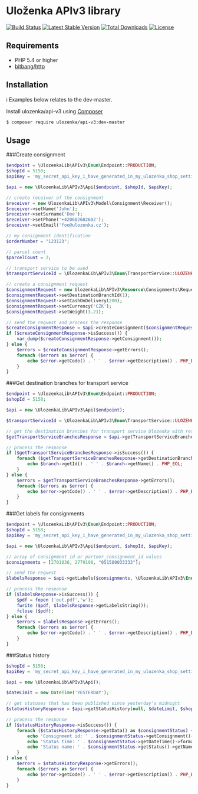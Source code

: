Uloženka APIv3 library
=========================

[![Build Status](https://travis-ci.org/ulozenka/api-v3.svg?branch=master)](https://travis-ci.org/ulozenka/api-v3) 
[![Latest Stable Version](https://poser.pugx.org/ulozenka/api-v3/v/stable)](https://packagist.org/packages/ulozenka/api-v3) [![Total Downloads](https://poser.pugx.org/ulozenka/api-v3/downloads)](https://packagist.org/packages/ulozenka/api-v3)  [![License](https://poser.pugx.org/ulozenka/api-v3/license)](https://packagist.org/packages/ulozenka/api-v3)

Requirements
-------------

- PHP 5.4 or higher
- [bitbang/http](https://packagist.org/packages/bitbang/http)


Installation
-------------

:information_source: Examples below relates to the dev-master.

Install ulozenka/api-v3 using  [Composer](http://getcomposer.org/)
```sh
$ composer require ulozenka/api-v3:dev-master
```


Usage
-------------

###Create consignment

```php
$endpoint = \UlozenkaLib\APIv3\Enum\Endpoint::PRODUCTION;
$shopId = 5158;
$apiKey = 'my_secret_api_key_i_have_generated_in_my_ulozenka_shop_settings';

$api = new \UlozenkaLib\APIv3\Api($endpoint, $shopId, $apiKey);

// create receiver of the consignment
$receiver = new UlozenkaLib\APIv3\Model\Consignment\Receiver();
$receiver->setName('John');
$receiver->setSurname('Doe');
$receiver->setPhone('+420602602602');
$receiver->setEmail('foo@ulozenka.cz');

// my consignment identification
$orderNumber = "123123";

// parcel count
$parcelCount = 2;

// transport service to be used
$transportServiceId = \UlozenkaLib\APIv3\Enum\TransportService::ULOZENKA;

// create a consignment request
$consignmentRequest = new UlozenkaLib\APIv3\Resource\Consignments\Request\ConsignmentRequest($receiver, $orderNumber, $parcelCount, $transportServiceId);
$consignmentRequest->setDestinationBranchId(1);
$consignmentRequest->setCashOnDelivery(200);
$consignmentRequest->setCurrency('CZK');
$consignmentRequest->setWeight(3.21);

// send the request and process the response
$createConsignmentResponse = $api->createConsignment($consignmentRequest);
if ($createConsignmentResponse->isSuccess()) {
    var_dump($createConsignmentResponse->getConsignment());
} else {
    $errors = $createConsignmentResponse->getErrors();
    foreach ($errors as $error) {
        echo $error->getCode() . ' ' . $error->getDescription() . PHP_EOL;
    }
}
```

###Get destination branches for transport service
```php
$endpoint = \UlozenkaLib\APIv3\Enum\Endpoint::PRODUCTION;
$shopId = 5158;

$api = new \UlozenkaLib\APIv3\Api($endpoint);

$transportServiceId = \UlozenkaLib\APIv3\Enum\TransportService::ULOZENKA;

// get the destination branches for transport service Ulozenka with respect to settings of the shop with id $shopId
$getTransportServiceBranchesResponse = $api->getTransportServiceBranches($transportServiceId, $shopId, true);

// process the response
if ($getTransportServiceBranchesResponse->isSuccess()) {
    foreach ($getTransportServiceBranchesResponse->getDestinationBranches() as $branch) {
        echo $branch->getId() . ' ' . $branch->getName() . PHP_EOL;
    }
} else {
    $errors = $getTransportServiceBranchesResponse->getErrors();
    foreach ($errors as $error) {
        echo $error->getCode() . ' ' . $error->getDescription() . PHP_EOL;
    }
}
```

###Get labels for consignments
```php
$endpoint = \UlozenkaLib\APIv3\Enum\Endpoint::PRODUCTION;
$shopId = 5158;
$apiKey = 'my_secret_api_key_i_have_generated_in_my_ulozenka_shop_settings';

$api = new \UlozenkaLib\APIv3\Api($endpoint, $shopId, $apiKey);

// array of consignment id or partner_consignment_id values
$consignments = [2701036, 2779198, "051580033333"];

// send the request
$labelsResponse = $api->getLabels($consignments, \UlozenkaLib\APIv3\Enum\Attributes\LabelAttr::TYPE_PDF, $firstPosition = 1, $labelsPerPage = 1, $shopId, $apiKey);

// process the response
if ($labelsResponse->isSuccess()) {
	$pdf = fopen ('out.pdf','w');
	fwrite ($pdf, $labelsResponse->getLabelsString());
	fclose ($pdf);   
} else {
    $errors = $labelsResponse->getErrors();
    foreach ($errors as $error) {
        echo $error->getCode() . ' ' . $error->getDescription() . PHP_EOL;
    }
}
```

###Status history
```php
$shopId = 5158;
$apiKey = 'my_secret_api_key_i_have_generated_in_my_ulozenka_shop_settings';

$api = new \UlozenkaLib\APIv3\Api();

$dateLimit = new DateTime('YESTERDAY');

// get statuses that has been published since yesterday's midnight
$statusHistoryResponse = $api->getStatusHistory(null, $dateLimit, $shopId, $apiKey);

// process the response
if ($statusHistoryResponse->isSuccess()) {
    foreach ($statusHistoryResponse->getData() as $consignmentStatus) {
        echo 'Consignment id: ' . $consignmentStatus->getConsignment()->getId() . PHP_EOL;
        echo 'Status time: ' . $consignmentStatus->getDateTime()->format('Y-m-d H:i:s') . PHP_EOL;
        echo 'Status name: ' . $consignmentStatus->getStatus()->getName() . PHP_EOL . PHP_EOL;
    }
} else {
    $errors = $statusHistoryResponse->getErrors();
    foreach ($errors as $error) {
        echo $error->getCode() . ' ' . $error->getDescription() . PHP_EOL;
    }
}
```
